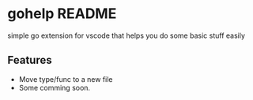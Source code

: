 # gohelp README

simple go extension for vscode that helps you do some basic stuff easily

## Features

- Move type/func to a new file
- Some comming soon.
